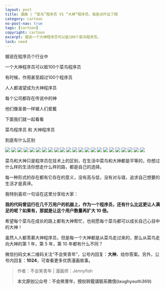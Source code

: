 ```yaml
---
layout: post
title: 漫画 | “菜鸟”程序员 VS “大神”程序员，我差点吓出了翔
category: cartoon
no-post-nav: true
tags: [cartoon]
copyright: cartoon
excerpt: 据说一个大神程序员可以抵100个菜鸟程序员。
lock: need
---
```


据说在程序员个行业中

一个大神程序员可以抵100个菜鸟程序员

有时候，作用甚至超过100个程序员

 
人人都渴望成为大神程序员

每个公司都存在传说中的神

他们像圣兽一样被人们爱戴

 
下面我们就一起看看

菜鸟程序员 和 大神程序员

到底有什么区别

![](http://favorites.ren/assets/images/2019/cartoon/cainiao01.jpg)
![](http://favorites.ren/assets/images/2019/cartoon/cainiao02.jpg)
![](http://favorites.ren/assets/images/2019/cartoon/cainiao03.jpg)
![](http://favorites.ren/assets/images/2019/cartoon/cainiao04.jpg)
![](http://favorites.ren/assets/images/2019/cartoon/cainiao05.jpg)
![](http://favorites.ren/assets/images/2019/cartoon/cainiao06.jpg)
![](http://favorites.ren/assets/images/2019/cartoon/cainiao07.jpg)
![](http://favorites.ren/assets/images/2019/cartoon/cainiao08.jpg)
![](http://favorites.ren/assets/images/2019/cartoon/cainiao09.jpg)
![](http://favorites.ren/assets/images/2019/cartoon/cainiao10.jpg)
![](http://favorites.ren/assets/images/2019/cartoon/cainiao11.jpg)
![](http://favorites.ren/assets/images/2019/cartoon/cainiao12.jpg)
![](http://favorites.ren/assets/images/2019/cartoon/cainiao13.jpg)
![](http://favorites.ren/assets/images/2019/cartoon/cainiao14.jpg)
![](http://favorites.ren/assets/images/2019/cartoon/cainiao15.jpg)
![](http://favorites.ren/assets/images/2019/cartoon/cainiao16.jpg)
![](http://favorites.ren/assets/images/2019/cartoon/cainiao17.jpg)
![](http://favorites.ren/assets/images/2019/cartoon/cainiao18.jpg)
![](http://favorites.ren/assets/images/2019/cartoon/cainiao19.jpg)
![](http://favorites.ren/assets/images/2019/cartoon/cainiao20.jpg)
![](http://favorites.ren/assets/images/2019/cartoon/cainiao21.jpg)
![](http://favorites.ren/assets/images/2019/cartoon/cainiao22.jpg)
![](http://favorites.ren/assets/images/2019/cartoon/cainiao23.jpg)

菜鸟和大神只是程序员在技术上的区别，在生活中菜鸟和大神都是平等的，你想过什么样的生活你想走什么样的路，都是自己的选择。
 
每一种形式的存在都有它存在的意义，没有高与低，没有对与错，追求自己想要的生活才是真谛。
 
我特别喜欢一句话在这里分享给大家：
 
**我的代码曾运行在几千万用户的机器上，作为一个程序员，还有什么比这更让人满足的呢？如果有，那就是让这个用户数量再扩大 10 倍。**
 
希望每个菜鸟在成长的路上都有大神帮忙，也祝愿每个菜鸟都可以成长自己心目中的大神！
 
虽然人人都羡慕大神程序员，但是每一个大神都是从菜鸟走过来的，那么从菜鸟走向大神的第 1 年，第 5 年，第  10 年都有什么不同？
 
微信扫码文末二维码关注“不会笑青年”，公号内回复：**大神**，给你答案。另外，公号内回复：**1024**，可查看更多优质漫画故事。

>作者：不会笑青年 | 漫画师：Jennyfish
>
>**本文原创公众号：不会笑青年，授权转载请联系微信(laughyouth369)**
